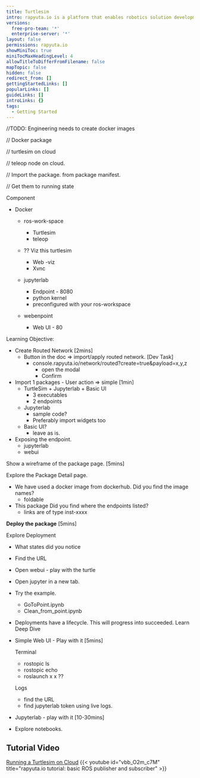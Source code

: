 ```yaml
---
title: Turtlesim
intro: rapyuta.io is a platform that enables robotics solution development by providing the necessary software infrastructure and facilitating the interaction between multiple stakeholders who contribute to the solution development.
versions:
  free-pro-team: '*'
  enterprise-server: '*'
layout: false
permissions: rapyuta.io
showMiniToc: true
miniTocMaxHeadingLevel: 4
allowTitleToDifferFromFilename: false
mapTopic: false
hidden: false
redirect_from: []
gettingStartedLinks: []
popularLinks: []
guideLinks: []
introLinks: {}
tags:
  - Getting Started
---
```


//TODO: Engineering needs to create docker images

// Docker package 

// turtlesim on cloud

// teleop node on cloud. 

// Import the package.  from package manifest. 

// Get them to running state



Component

- Docker
  - ros-work-space

    - Turtlesim 
    - teleop

  - ?? Viz this turtlesim 

    - Web -viz
    - Xvnc

  - jupyterlab

    - Endpoint - 8080
    - python kernel
    - preconfigured with your ros-workspace

  - webenpoint

    - Web UI - 80

    

Learning Objective:  

- Create Routed Network  [2mins]
  - Button in the doc => import/apply routed network. [Dev Task] 
    - console.rapyuta.io/network/routed?create=true&payload=x,y,z
      - open the modal
      - Confirm
- Import 1 packages  - User action => simple   [1min]
  - TurtleSim + Jupyterlab + Basic UI 
    - 3 executables
    - 2 endpoints
  - Jupyterlab
    - sample code?
    - Preferably import widgets too
  - Basic UI?
    - leave as is. 
- Exposing the endpoint. 
  - jupyterlab
  - webui



Show a wireframe of the package page.  [5mins]

 Explore the Package Detail page. 



- We have used a docker image from dockerhub. Did you find the image names?
  - foldable
- This package  Did you find where the endpoints listed?
  - links are of type inst-xxxx





**Deploy the package**   [5mins]



Explore Deployment

- What states did you notice 
- Find the URL
- Open webui - play with the turtle
- Open jupyter in a new tab.  
- Try the example. 
  - GoToPoint.ipynb
  - Clean_from_point.ipynb







- Deployments have a lifecycle. This will progress into succeeded. Learn Deep Dive

- Simple Web UI - Play with it  [5mins]

  Terminal

  - rostopic ls 
  - rostopic echo
  - roslaunch x    x ??

  

  Logs

  - find the URL
  - find jupyterlab token using live logs. 

  

  

- Jupyterlab        -  play with it  [10-30mins]

- Explore notebooks. 

## Tutorial Video
[Running a Turtlesim on Cloud](https://youtu.be/vbb_O2m_c7M)
{{< youtube id="vbb_O2m_c7M" title="rapyuta.io tutorial: basic ROS publisher and subscriber" >}}


